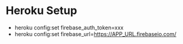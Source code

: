 Heroku Setup
================
* heroku config:set firebase_auth_token=xxx
* heroku config:set firebase_url=https://APP_URL.firebaseio.com/